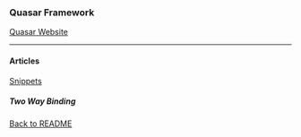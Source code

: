 ### Quasar Framework

[Quasar Website](https://quasar.dev)

---

#### Articles

[Snippets](snippets/README.md)


##### Two Way Binding





[Back to README](../README.md)